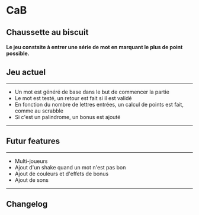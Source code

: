 # CaB

## Chaussette au biscuit

#### Le jeu constsite à entrer une série de mot en marquant le plus de point possible.

## Jeu actuel

---

- Un mot est généré de base dans le but de commencer la partie
- Le mot est testé, un retour est fait si il est validé
- En fonction du nombre de lettres entrées, un calcul de points est fait, comme au scrabble
- Si c'est un palindrome, un bonus est ajouté

---

## Futur features

---

- Multi-joueurs
- Ajout d'un shake quand un mot n'est pas bon
- Ajout de couleurs et d'effets de bonus
- Ajout de sons

---

## Changelog
